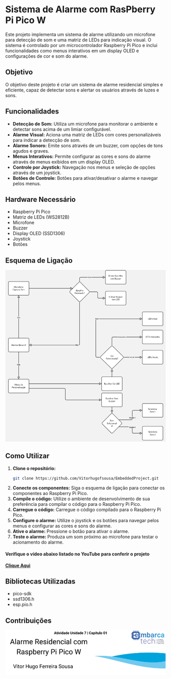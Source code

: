 # Sistema de Alarme com RasPberry Pi Pico W

Este projeto implementa um sistema de alarme utilizando um microfone para detecção de som e uma matriz de LEDs para indicação visual. O sistema é controlado por um microcontrolador Raspberry Pi Pico e inclui funcionalidades como menus interativos em um display OLED e configurações de cor e som do alarme.

## Objetivo

O objetivo deste projeto é criar um sistema de alarme residencial simples e eficiente, capaz de detectar sons e alertar os usuários através de luzes e sons.

## Funcionalidades

* **Detecção de Som:** Utiliza um microfone para monitorar o ambiente e detectar sons acima de um limiar configurável.
* **Alarme Visual:** Aciona uma matriz de LEDs com cores personalizáveis para indicar a detecção de som.
* **Alarme Sonoro:** Emite sons através de um buzzer, com opções de tons agudos e graves.
* **Menus Interativos:** Permite configurar as cores e sons do alarme através de menus exibidos em um display OLED.
* **Controle por Joystick:** Navegação nos menus e seleção de opções através de um joystick.
* **Botões de Controle:** Botões para ativar/desativar o alarme e navegar pelos menus.

## Hardware Necessário

* Raspberry Pi Pico
* Matriz de LEDs (WS2812B)
* Microfone
* Buzzer
* Display OLED (SSD1306)
* Joystick
* Botões

## Esquema de Ligação

<img src="Diagrama.jpg">

## Como Utilizar

1.  **Clone o repositório:**
    ```bash
    git clone https://github.com/Vitorhugofsousa/EmbeddedProject.git
    ```
2.  **Conecte os componentes:** Siga o esquema de ligação para conectar os componentes ao Raspberry Pi Pico.
3.  **Compile o código:** Utilize o ambiente de desenvolvimento de sua preferência para compilar o código para o Raspberry Pi Pico.
4.  **Carregue o código:** Carregue o código compilado para o Raspberry Pi Pico.
5.  **Configure o alarme:** Utilize o joystick e os botões para navegar pelos menus e configurar as cores e sons do alarme.
6.  **Ative o alarme:** Pressione o botão para ativar o alarme.
7.  **Teste o alarme:** Produza um som próximo ao microfone para testar o acionamento do alarme.

 #### Verifique o vídeo abaixo listado no YouTube para conferir o projeto
  __[Clique Aqui](https://youtu.be/46o0XIC7aek)__


## Bibliotecas Utilizadas

* pico-sdk
* ssd1306.h
* esp.pio.h

## Contribuições
<img src="u7c1_banner.png">
